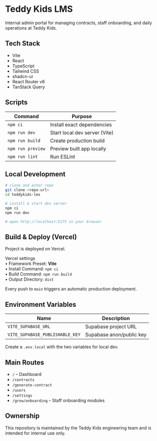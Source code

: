 # Teddy Kids LMS

Internal admin portal for managing contracts, staff onboarding, and daily operations at Teddy Kids.

## Tech Stack
- Vite
- React
- TypeScript
- Tailwind CSS
- shadcn-ui
- React Router v6
- TanStack Query

## Scripts
| Command            | Purpose                       |
| ------------------ | ----------------------------- |
| `npm ci`           | Install exact dependencies    |
| `npm run dev`      | Start local dev server (Vite) |
| `npm run build`    | Create production build       |
| `npm run preview`  | Preview built app locally     |
| `npm run lint`     | Run ESLint                    |

## Local Development
```bash
# clone and enter repo
git clone <repo-url>
cd teddykids-lms

# install & start dev server
npm ci
npm run dev

# open http://localhost:5173 in your browser
```

## Build & Deploy (Vercel)
Project is deployed on Vercel.

Vercel settings  
• Framework Preset: **Vite**  
• Install Command: `npm ci`  
• Build Command: `npm run build`  
• Output Directory: `dist`

Every push to `main` triggers an automatic production deployment.

## Environment Variables
| Name                              | Description                    |
| --------------------------------- | ------------------------------ |
| `VITE_SUPABASE_URL`               | Supabase project URL           |
| `VITE_SUPABASE_PUBLISHABLE_KEY`   | Supabase anon/public key       |

Create a `.env.local` with the two variables for local dev.

## Main Routes
- `/` – Dashboard  
- `/contracts`  
- `/generate-contract`  
- `/users`  
- `/settings`  
- `/grow/onboarding` – Staff onboarding modules

## Ownership
This repository is maintained by the Teddy Kids engineering team and is intended for internal use only.
